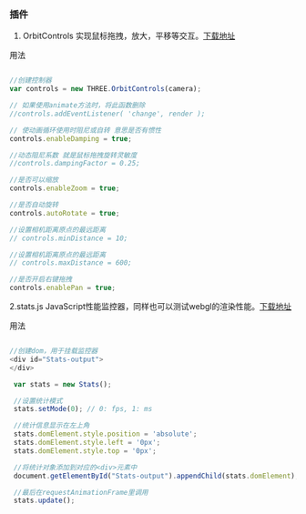### 插件

1. OrbitControls
实现鼠标拖拽，放大，平移等交互。[下载地址](http://www.yanhuangxueyuan.com/threejs/examples/js/controls/OrbitControls.js)

用法
```js

//创建控制器
var controls = new THREE.OrbitControls(camera);

// 如果使用animate方法时，将此函数删除 
//controls.addEventListener( 'change', render ); 

// 使动画循环使用时阻尼或自转 意思是否有惯性 
controls.enableDamping = true; 

//动态阻尼系数 就是鼠标拖拽旋转灵敏度 
//controls.dampingFactor = 0.25; 

//是否可以缩放 
controls.enableZoom = true; 

//是否自动旋转 
controls.autoRotate = true; 

//设置相机距离原点的最远距离 
// controls.minDistance = 10; 

//设置相机距离原点的最远距离 
// controls.maxDistance = 600; 

//是否开启右键拖拽 
controls.enablePan = true; 


```

2.stats.js 
JavaScript性能监控器，同样也可以测试webgl的渲染性能。[下载地址](https://github.com/mrdoob/stats.js)  

用法
```js

//创建dom，用于挂载监控器
<div id="Stats-output">
</div>

 var stats = new Stats();

 //设置统计模式
 stats.setMode(0); // 0: fps, 1: ms

 //统计信息显示在左上角
 stats.domElement.style.position = 'absolute';
 stats.domElement.style.left = '0px';
 stats.domElement.style.top = '0px';

 //将统计对象添加到对应的<div>元素中
 document.getElementById("Stats-output").appendChild(stats.domElement);

 //最后在requestAnimationFrame里调用 
 stats.update(); 

```
